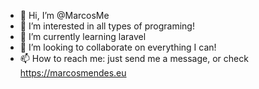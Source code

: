 - 👋 Hi, I’m @MarcosMe
- 👀 I’m interested in all types of programing!
- 🌱 I’m currently learning laravel
- 💞️ I’m looking to collaborate on everything I can!
- 📫 How to reach me: just send me a message, or check https://marcosmendes.eu

<!---
MarcosMe/MarcosMe is a ✨ special ✨ repository because its `README.md` (this file) appears on your GitHub profile.
You can click the Preview link to take a look at your changes.
--->

